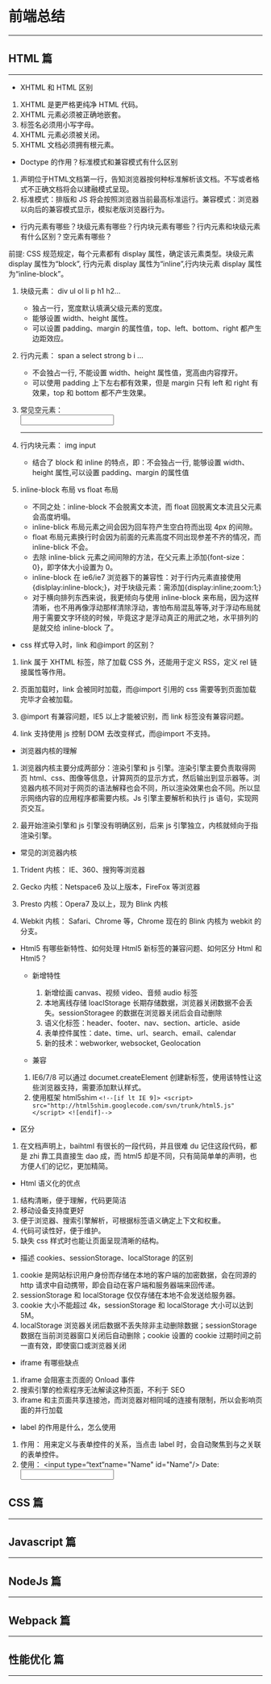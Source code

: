 # 前端总结

---

## HTML 篇

---

- XHTML 和 HTML 区别

1. XHTML 是更严格更纯净 HTML 代码。
2. XHTML 元素必须被正确地嵌套。
3. 标签名必须用小写字母。
4. XHTML 元素必须被关闭。
5. XHTML 文档必须拥有根元素。

- Doctype 的作用？标准模式和兼容模式有什么区别

1. <!DOCTYPE html> 声明位于HTML文档第一行，告知浏览器按何种标准解析该文档。不写或者格式不正确文档将会以建融模式呈现。
2. 标准模式：排版和 JS 将会按照浏览器当前最高标准运行。兼容模式：浏览器以向后的兼容模式显示，模拟老版浏览器行为。

- 行内元素有哪些？块级元素有哪些？行内块元素有哪些？行内元素和块级元素有什么区别？空元素有哪些？

前提: CSS 规范规定，每个元素都有 display 属性，确定该元素类型。块级元素 display 属性为“block”, 行内元素 display 属性为“inline”,行内块元素 display 属性为“inline-block”。

1. 块级元素： div ul ol li p h1 h2...

   - 独占一行，宽度默认填满父级元素的宽度。
   - 能够设置 width、height 属性。
   - 可以设置 padding、margin 的属性值，top、left、bottom、right 都产生边距效应。

2. 行内元素： span a select strong b i ...

   - 不会独占一行, 不能设置 width、height 属性值，宽高由内容撑开。
   - 可以使用 padding 上下左右都有效果，但是 margin 只有 left 和 right 有效果，top 和 bottom 都不产生效果。

3. 常见空元素：<br/> <input/> <img/> <hr/> <meta/> <link/>

4. 行内块元素： img input

   - 结合了 block 和 inline 的特点，即：不会独占一行, 能够设置 width、height 属性,可以设置 padding、margin 的属性值

5. inline-block 布局 vs float 布局

   - 不同之处：inline-block 不会脱离文本流，而 float 回脱离文本流且父元素会高度坍塌。
   - inline-blick 布局元素之间会因为回车符产生空白符而出现 4px 的间隙。
   - float 布局元素换行时会因为前面的元素高度不同出现参差不齐的情况，而 inline-blick 不会。
   - 去除 inline-blick 元素之间间隙的方法，在父元素上添加{font-size： 0}，即字体大小设置为 0。
   - inline-block 在 ie6/ie7 浏览器下的兼容性：对于行内元素直接使用{dislplay:inline-block;}，对于块级元素：需添加{display:inline;zoom:1;}
   - 对于横向排列东西来说，我更倾向与使用 inline-block 来布局，因为这样清晰，也不用再像浮动那样清除浮动，害怕布局混乱等等,对于浮动布局就用于需要文字环绕的时候，毕竟这才是浮动真正的用武之地，水平排列的是就交给 inline-block 了。

- css 样式导入时，link 和@import 的区别？

1. link 属于 XHTML 标签，除了加载 CSS 外，还能用于定义 RSS，定义 rel 链接属性等作用。

2. 页面加载时，link 会被同时加载，而@import 引用的 css 需要等到页面加载完毕才会被加载。

3. @import 有兼容问题，IE5 以上才能被识别，而 link 标签没有兼容问题。

4. link 支持使用 js 控制 DOM 去改变样式，而@import 不支持。

- 浏览器内核的理解

1.  浏览器内核主要分成两部分：渲染引擎和 js 引擎。渲染引擎主要负责取得网页 html、css、图像等信息，计算网页的显示方式，然后输出到显示器等。浏览器内核不同对于网页的语法解释也会不同，所以渲染效果也会不同。所以显示网络内容的应用程序都需要内核。Js 引擎主要解析和执行 js 语句，实现网页交互。

2.  最开始渲染引擎和 js 引擎没有明确区别，后来 js 引擎独立，内核就倾向于指渲染引擎。

- 常见的浏览器内核

1. Trident 内核： IE、360、搜狗等浏览器

2. Gecko 内核：Netspace6 及以上版本，FireFox 等浏览器

3. Presto 内核：Opera7 及以上，现为 Blink 内核

4. Webkit 内核： Safari、Chrome 等，Chrome 现在的 Blink 内核为 webkit 的分支。

- Html5 有哪些新特性、如何处理 Html5 新标签的兼容问题、如何区分 Html 和 Html5？

  - 新增特性

    1. 新增绘画 canvas、视频 video、音频 audio 标签
    2. 本地离线存储 loaclStorage 长期存储数据，浏览器关闭数据不会丢失。sessionStoragee 的数据在浏览器关闭后会自动删除
    3. 语义化标签：header、footer、nav、section、article、aside
    4. 表单控件属性：date、time、url、search、email、calendar
    5. 新的技术：webworker, websocket, Geolocation

  - 兼容

  1. IE6/7/8 可以通过 documet.createElement 创建新标签，使用该特性让这些浏览器支持，需要添加默认样式。
  2. 使用框架 html5shim
     `<!--[if lt IE 9]> <script> src="http://html5shim.googlecode.com/svn/trunk/html5.js"</script> <![endif]--> `

- 区分

1. 在文档声明上，baihtml 有很长的一段代码，并且很难 du 记住这段代码，都是 zhi 靠工具直接生 dao 成，而 html5 却是不同，只有简简单单的声明，也方便人们的记忆，更加精简。

- Html 语义化的优点

1.  结构清晰，便于理解，代码更简洁
2.  移动设备支持度更好
3.  便于浏览器、搜索引擎解析，可根据标签语义确定上下文和权重。
4.  代码可读性好，便于维护。
5.  缺失 css 样式时也能让页面呈现清晰的结构。

- 描述 cookies、sessionStorage、localStorage 的区别

1.  cookie 是网站标识用户身份而存储在本地的客户端的加密数据，会在同源的 http 请求中自动携带，即会自动在客户端和服务器端来回传递。
2.  sessionStorage 和 localStorage 仅仅存储在本地不会发送给服务器。
3.  cookie 大小不能超过 4k，sessionStorage 和 localStorage 大小可以达到 5M。
4.  localStorage 浏览器关闭后数据不丢失除非主动删除数据；sessionStorage 数据在当前浏览器窗口关闭后自动删除；cookie 设置的 cookie 过期时间之前一直有效，即使窗口或浏览器关闭

- iframe 有哪些缺点

1.  iframe 会阻塞主页面的 Onload 事件
2.  搜索引擎的检索程序无法解读这种页面，不利于 SEO
3.  iframe 和主页面共享连接池，而浏览器对相同域的连接有限制，所以会影响页面的并行加载

- label 的作用是什么，怎么使用

1.  作用： 用来定义与表单控件的关系，当点击 label 时，会自动聚焦到与之关联的表单控件。
2.  使用： <input type=“text“name="Name" id="Name"/> <label>Date:<input type="text" name="B"/></label>

## CSS 篇

---

## Javascript 篇

---

## NodeJs 篇

---

## Webpack 篇

---

## 性能优化 篇

---
